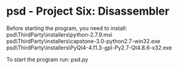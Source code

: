 psd - Project Six: Disassembler
==========================

Before starting the program, you need to install:
psd\ThirdParty\installers\python-2.7.9.msi
psd\ThirdParty\installers\capstone-3.0-python2.7-win32.exe
psd\ThirdParty\installers\PyQt4-4.11.3-gpl-Py2.7-Qt4.8.6-x32.exe

To start the program run:
psd.py